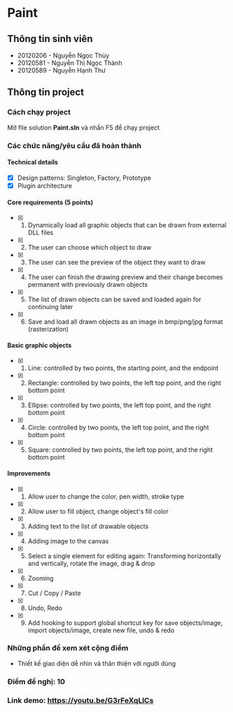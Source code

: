 # Paint

## Thông tin sinh viên

- 20120206 - Nguyễn Ngọc Thùy
- 20120581 - Nguyễn Thị Ngọc Thành
- 20120589 - Nguyễn Hạnh Thư

## Thông tin project

### Cách chạy project

Mở file solution **Paint.sln** và nhấn F5 để chạy project

### Các chức năng/yêu cầu đã hoàn thành

#### Technical details

- [x] Design patterns: Singleton, Factory, Prototype
- [x] Plugin architecture

#### Core requirements (5 points)

- [x] 1. Dynamically load all graphic objects that can be drawn from external DLL files
- [x] 2. The user can choose which object to draw
- [x] 3. The user can see the preview of the object they want to draw
- [x] 4. The user can finish the drawing preview and their change becomes permanent with previously drawn objects
- [x] 5. The list of drawn objects can be saved and loaded again for continuing later
- [x] 6. Save and load all drawn objects as an image in bmp/png/jpg format (rasterization)

#### Basic graphic objects

- [x] 1. Line: controlled by two points, the starting point, and the endpoint
- [x] 2. Rectangle: controlled by two points, the left top point, and the right bottom point
- [x] 3. Ellipse: controlled by two points, the left top point, and the right bottom point
- [x] 4. Circle: controlled by two points, the left top point, and the right bottom point
- [x] 5. Square: controlled by two points, the left top point, and the right bottom point

#### Improvements

- [x] 1. Allow user to change the color, pen width, stroke type
- [x] 2. Allow user to fill object, change object's fill color
- [x] 3. Adding text to the list of drawable objects
- [x] 4. Adding image to the canvas
- [x] 5. Select a single element for editing again: Transforming horizontally and vertically, rotate the image, drag & drop
- [x] 6. Zooming
- [x] 7. Cut / Copy / Paste
- [x] 8. Undo, Redo
- [x] 9. Add hooking to support global shortcut key for save objects/image, import objects/image, create new file, undo & redo

### Những phần để xem xét cộng điểm

- Thiết kế giao diện dễ nhìn và thân thiện với người dùng

### Điểm đề nghị: 10

### Link demo: https://youtu.be/G3rFeXqLlCs
